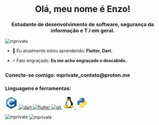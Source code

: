 <h1 align="center">Olá, meu nome é Enzo!</h1>
<h3 align="center">Estudante de desenvolvimento de software, segurança da informação e T.I em geral.</h3>

<p align="left"> <img src="https://komarev.com/ghpvc/?username=mprivate&label=Profile%20views&color=0e75b6&style=flat" alt="mprivate" /> </p>

- 🌱 Eu atualmente estou aprendendo: **Flutter, Dart.**

- ⚡ Fato engraçado: **Eu me acho engraçado e descabido.**

<h3 align="left">Conecte-se comigo: mprivate_contato@proton.me </h3>
<p align="left">
</p>

<h3 align="left">Linguagens e ferramentas:</h3>
<p align="left"> <a href="https://www.cprogramming.com/" target="_blank" rel="noreferrer"> <img src="https://raw.githubusercontent.com/devicons/devicon/master/icons/c/c-original.svg" alt="c" width="40" height="40"/> </a> <a href="https://dart.dev" target="_blank" rel="noreferrer"> <img src="https://www.vectorlogo.zone/logos/dartlang/dartlang-icon.svg" alt="dart" width="40" height="40"/> </a> <a href="https://flutter.dev" target="_blank" rel="noreferrer"> <img src="https://www.vectorlogo.zone/logos/flutterio/flutterio-icon.svg" alt="flutter" width="40" height="40"/> </a> <a href="https://git-scm.com/" target="_blank" rel="noreferrer"> <img src="https://www.vectorlogo.zone/logos/git-scm/git-scm-icon.svg" alt="git" width="40" height="40"/> </a> <a href="https://www.linux.org/" target="_blank" rel="noreferrer"> <img src="https://raw.githubusercontent.com/devicons/devicon/master/icons/linux/linux-original.svg" alt="linux" width="40" height="40"/> </a> <a href="https://www.python.org" target="_blank" rel="noreferrer"> <img src="https://raw.githubusercontent.com/devicons/devicon/master/icons/python/python-original.svg" alt="python" width="40" height="40"/> </a> </p>

<p><img align="left" src="https://github-readme-stats.vercel.app/api/top-langs?username=mprivate&show_icons=true&locale=en&layout=compact" alt="mprivate" /></p>

<p>&nbsp;<img align="center" src="https://github-readme-stats.vercel.app/api?username=mprivate&show_icons=true&locale=en" alt="mprivate" /></p>

